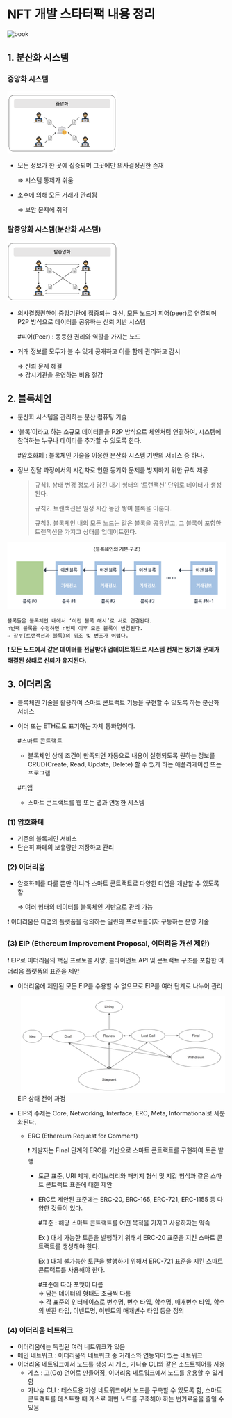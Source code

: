 # NFT 개발 스타터팩 내용 정리
![book](http://image.kyobobook.co.kr/images/book/large/821/l9791186710821.jpg)

## 1. 분산화 시스템
### 중앙화 시스템

<img src="./img/중앙화.png" width="50%">

- 모든 정보가 한 곳에 집중되며 그곳에만 의사결정권한 존재

    ⇒ 시스템 통제가 쉬움
    
- 소수에 의해 모든 거래가 관리됨
    
    ⇒ 보안 문제에 취약

### 탈중앙화 시스템(분산화 시스템)

<img src="./img/탈중앙화.png" width="50%">

- 의사결정권한이 중앙기관에 집중되는 대신, 모든 노드가 피어(peer)로 연결되며 P2P 방식으로 데이터를 공유하는 신뢰 기반 시스템
    <aside>
    #피어(Peer) : 동등한 권리와 역할을 가지는 노드
    </aside>
 
- 거래 정보를 모두가 볼 수 있게 공개하고 이를 함께 관리하고 감시

    ⇒ 신뢰 문제 해결    
    ⇒ 감시기관을 운영하는 비용 절감

## 2. 블록체인

- 분산화 시스템을 관리하는 분산 컴퓨팅 기술
- ‘블록’이라고 하는 소규모 데이터들을 P2P 방식으로 체인처럼 연결하여, 시스템에 참여하는 누구나 데이터를 추가할 수 있도록 한다.

    <aside>
    #암호화폐 : 블록체인 기술을 이용한 분산화 시스템 기반의 서비스 중 하나.
    </aside>

- 정보 전달 과정에서의 시간차로 인한 동기화 문제를 방지하기 위한 규칙 제공
    
    > 규칙1. 상태 변경 정보가 담긴 대기 형태의 ‘트랜잭션’ 단위로 데이터가 생성된다.
    > 
    > 
    > 규칙2. 트랜잭션은 일정 시간 동안 쌓여 블록을 이룬다.
    > 
    > 규칙3. 블록체인 내의 모든 노드는 같은 블록을 공유받고, 그 블록이 포함한 트랜잭션을 가지고 상태를 업데이트한다.
    > 

<img src="./img/블록체인의 기본 구조.png" width="100%">
   
    블록들은 블록체인 내에서 ‘이전 블록 해시’로 서로 연결된다.
    n번째 블록을 수정하면 n번째 이후 모든 블록이 변경된다.
    ⇒ 장부(트랜잭션과 블록)의 위조 및 변조가 어렵다.


<aside><b>
❗ 모든 노드에서 같은 데이터를 전달받아 업데이트하므로 시스템 전체는 동기화 문제가 해결된 상태로 신뢰가 유지된다.
</b></aside>

## 3. 이더리움

- 블록체인 기술을 활용하여 스마트 콘트랙트 기능을 구현할 수 있도록 하는 분산화 서비스
- 이더 또는 ETH로도 표기하는 자체 통화명이다.
    
    <aside>
    #스마트 콘트랙트
    
    - 블록체인 상에 조건이 만족되면 자동으로 내용이 실행되도록 원하는 정보를 CRUD(Create, Read, Update, Delete) 할 수 있게 하는 애플리케이션 또는 프로그램
    
    #디앱
    
    - 스마트 콘트랙트를 웹 또는 앱과 연동한 시스템
    </aside>
    

### (1) 암호화폐

- 기존의 블록체인 서비스
- 단순히 화폐의 보유량만 저장하고 관리

### (2) 이더리움

- 암호화폐를 다룰 뿐만 아니라 스마트 콘트랙트로 다양한 디앱을 개발할 수 있도록 함
    
    ⇒ 여러 형태의 데이터를 블록체인 기반으로 관리 가능
    

<aside>
❗ 이더리움은 디앱의 플랫폼을 정의하는 일련의 프로토콜이자 구동하는 운영 기술

</aside>

### (3) EIP (Ethereum Improvement Proposal, 이더리움 개선 제안)
<aside>
    ❗ EIP로 이더리움의 핵심 프로토콜 사양, 클라이언트 API  및 콘트랙트 구조를 포함한 이더리움 플랫폼의 표준을 제안
</aside>

- 이더리움에 제안된 모든 EIP를 수용할 수 없으므로 EIP를 여러 단계로 나누어 관리
    
    <img src="./img/EIP.png">
    EIP 상태 전이 과정
- EIP의 주제는 Core, Networking, Interface, ERC, Meta, Informational로 세분화된다.
    - ERC (Ethereum Request for Comment)
        
        <aside>
        ❗ 개발자는 Final 단계의 ERC를 기반으로 스마트 콘트랙트를 구현하여 토큰 발행
        </aside>
        
        - 토큰 표준, URI 체계, 라이브러리와 패키지 형식 및 지갑 형식과 같은 스마트 콘트랙트 표준에 대한 제안
        - ERC로 제안된 표준에는 ERC-20, ERC-165, ERC-721, ERC-1155 등 다양한 것들이 있다.
            
            <aside>
            #표준 : 해당 스마트 콘트랙트를 어떤 목적을 가지고 사용하자는 약속
            
            Ex ) 대체 가능한 토큰을 발행하기 위해서 ERC-20 표준을 지킨 스마트 콘트랙트를 생성해야 한다.
            
            Ex ) 대체 불가능한 토큰을 발행하기 위해서 ERC-721 표준을 지킨 스마트 콘트랙트를 사용해야 한다.
            
            #표준에 따라 포맷이 다름<br>
            ⇒ 담는 데이터의 형태도 조금씩 다름<br>
            ⇒ 각 표준의 인터페이스로 변수명, 변수 타입, 함수명, 매개변수 타입, 함수의 반환 타입, 이벤트명, 이벤트의 매개변수 타입 등을 정의
            </aside>
            

### (4) 이더리움 네트워크

- 이더리움에는 독립된 여러 네트워크가 있음
- 메인 네트워크 : 이더리움의 네트워크 중 거래소와 연동되어 있는 네트워크
- 이더리움 네트워크에서 노드를 생성 시 게스, 가나슈 CLI와 같은 소프트웨어를 사용
    - 게스 : 고(Go) 언어로 만들어짐, 이더리움 네트워크에서 노드를 운용할 수 있게 함
    - 가나슈 CLI : 테스트용 가상 네트워크에서 노드를 구축할 수 있도록 함, 스마트 콘트랙트를 테스트할 때 게스로 매번 노드를 구축해야 하는 번거로움을 줄일 수 있음